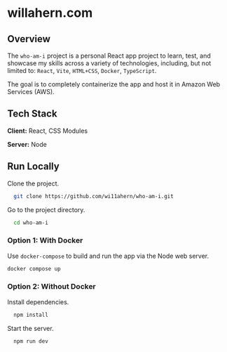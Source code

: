 # willahern.com
## Overview

The `who-am-i` project is a personal React app project to learn, test, and showcase my skills across a variety of technologies, including, but not limited to: `React`, `Vite`, `HTML+CSS`, `Docker`, `TypeScript`.

The goal is to completely containerize the app and host it in Amazon Web Services (AWS).

## Tech Stack

**Client:** React, CSS Modules

**Server:** Node

## Run Locally
Clone the project.

```bash
  git clone https://github.com/wi11ahern/who-am-i.git
```

Go to the project directory.

```bash
  cd who-am-i
```
### Option 1: With Docker
Use `docker-compose` to build and run the app via the Node web server.
```bash
docker compose up
```

### Option 2: Without Docker
Install dependencies.

```bash
  npm install
```

Start the server.

```bash
  npm run dev 
```

